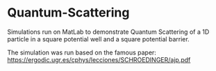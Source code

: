 # Quantum-Scattering
Simulations run on MatLab to demonstrate Quantum Scattering of a 1D particle in a square potential well and a square potential barrier.


The simulation was run based on the famous paper: https://ergodic.ugr.es/cphys/lecciones/SCHROEDINGER/ajp.pdf
